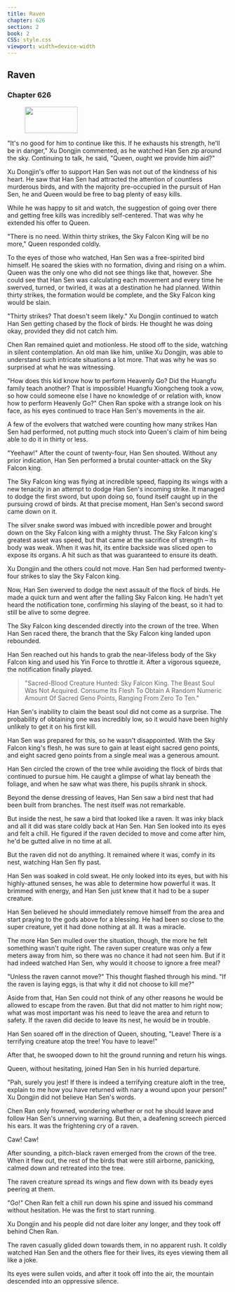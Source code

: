 ```yaml
---
title: Raven
chapter: 626
section: 2
book: 2
CSS: style.css
viewport: width=device-width
---
```


## Raven

### Chapter 626

<figure>
	<img src="../Images/gem.gif" alt="" id="gem" width="120" height="60" />
</figure>

"It's no good for him to continue like this. If he exhausts his strength, he'll be in danger," Xu Dongjin commented, as he watched Han Sen zip around the sky. Continuing to talk, he said, "Queen, ought we provide him aid?"

Xu Dongjin's offer to support Han Sen was not out of the kindness of his heart. He saw that Han Sen had attracted the attention of countless murderous birds, and with the majority pre-occupied in the pursuit of Han Sen, he and Queen would be free to bag plenty of easy kills.

While he was happy to sit and watch, the suggestion of going over there and getting free kills was incredibly self-centered. That was why he extended his offer to Queen.

"There is no need. Within thirty strikes, the Sky Falcon King will be no more," Queen responded coldly.

To the eyes of those who watched, Han Sen was a free-spirited bird himself. He soared the skies with no formation, diving and rising on a whim. Queen was the only one who did not see things like that, however. She could see that Han Sen was calculating each movement and every time he swerved, turned, or twirled, it was at a destination he had planned. Within thirty strikes, the formation would be complete, and the Sky Falcon king would be slain.

"Thirty strikes? That doesn't seem likely." Xu Dongjin continued to watch Han Sen getting chased by the flock of birds. He thought he was doing okay, provided they did not catch him.

Chen Ran remained quiet and motionless. He stood off to the side, watching in silent contemplation. An old man like him, unlike Xu Dongjin, was able to understand such intricate situations a lot more. That was why he was so surprised at what he was witnessing.

"How does this kid know how to perform Heavenly Go? Did the Huangfu family teach another? That is impossible! Huangfu Xiongcheng took a vow, so how could someone else I have no knowledge of or relation with, know how to perform Heavenly Go?" Chen Ran spoke with a strange look on his face, as his eyes continued to trace Han Sen's movements in the air.

A few of the evolvers that watched were counting how many strikes Han Sen had performed, not putting much stock into Queen's claim of him being able to do it in thirty or less.

"Yeehaw!" After the count of twenty-four, Han Sen shouted. Without any prior indication, Han Sen performed a brutal counter-attack on the Sky Falcon king.

The Sky Falcon king was flying at incredible speed, flapping its wings with a new tenacity in an attempt to dodge Han Sen's incoming strike. It managed to dodge the first sword, but upon doing so, found itself caught up in the pursuing crowd of birds. At that precise moment, Han Sen's second sword came down on it.

The silver snake sword was imbued with incredible power and brought down on the Sky Falcon king with a mighty thrust. The Sky Falcon king's greatest asset was speed, but that came at the sacrifice of strength – its body was weak. When it was hit, its entire backside was sliced open to expose its organs. A hit such as that was guaranteed to ensure its death.

Xu Dongjin and the others could not move. Han Sen had performed twenty-four strikes to slay the Sky Falcon king.

Now, Han Sen swerved to dodge the next assault of the flock of birds. He made a quick turn and went after the falling Sky Falcon king. He hadn't yet heard the notification tone, confirming his slaying of the beast, so it had to still be alive to some degree.

The Sky Falcon king descended directly into the crown of the tree. When Han Sen raced there, the branch that the Sky Falcon king landed upon rebounded.

Han Sen reached out his hands to grab the near-lifeless body of the Sky Falcon king and used his Yin Force to throttle it. After a vigorous squeeze, the notification finally played.

> "Sacred-Blood Creature Hunted: Sky Falcon King. The Beast Soul Was Not Acquired. Consume Its Flesh To Obtain A Random Numeric Amount Of Sacred Geno Points, Ranging From Zero To Ten."

Han Sen's inability to claim the beast soul did not come as a surprise. The probability of obtaining one was incredibly low, so it would have been highly unlikely to get it on his first kill.

Han Sen was prepared for this, so he wasn't disappointed. With the Sky Falcon king's flesh, he was sure to gain at least eight sacred geno points, and eight sacred geno points from a single meal was a generous amount.

Han Sen circled the crown of the tree while avoiding the flock of birds that continued to pursue him. He caught a glimpse of what lay beneath the foliage, and when he saw what was there, his pupils shrank in shock.

Beyond the dense dressing of leaves, Han Sen saw a bird nest that had been built from branches. The nest itself was not remarkable.

But inside the nest, he saw a bird that looked like a raven. It was inky black and all it did was stare coldly back at Han Sen. Han Sen looked into its eyes and felt a chill. He figured if the raven decided to move and come after him, he'd be gutted alive in no time at all.

But the raven did not do anything. It remained where it was, comfy in its nest, watching Han Sen fly past.

Han Sen was soaked in cold sweat. He only looked into its eyes, but with his highly-attuned senses, he was able to determine how powerful it was. It brimmed with energy, and Han Sen just knew that it had to be a super creature.

Han Sen believed he should immediately remove himself from the area and start praying to the gods above for a blessing. He had been so close to the super creature, yet it had done nothing at all. It was a miracle.

The more Han Sen mulled over the situation, though, the more he felt something wasn't quite right. The raven super creature was only a few meters away from him, so there was no chance it had not seen him. But if it had indeed watched Han Sen, why would it choose to ignore a free meal?

"Unless the raven cannot move?" This thought flashed through his mind. "If the raven is laying eggs, is that why it did not choose to kill me?"

Aside from that, Han Sen could not think of any other reasons he would be allowed to escape from the raven. But that did not matter to him right now; what was most important was his need to leave the area and return to safety. If the raven did decide to leave its nest, he would be in trouble.

Han Sen soared off in the direction of Queen, shouting, "Leave! There is a terrifying creature atop the tree! You have to leave!"

After that, he swooped down to hit the ground running and return his wings.

Queen, without hesitating, joined Han Sen in his hurried departure.

"Pah, surely you jest! If there is indeed a terrifying creature aloft in the tree, explain to me how you have returned with nary a wound upon your person!" Xu Dongjin did not believe Han Sen's words.

Chen Ran only frowned, wondering whether or not he should leave and follow Han Sen's unnerving warning. But then, a deafening screech pierced his ears. It was the frightening cry of a raven.

Caw! Caw!

After sounding, a pitch-black raven emerged from the crown of the tree. When it flew out, the rest of the birds that were still airborne, panicking, calmed down and retreated into the tree.

The raven creature spread its wings and flew down with its beady eyes peering at them.

"Go!" Chen Ran felt a chill run down his spine and issued his command without hesitation. He was the first to start running.

Xu Dongjin and his people did not dare loiter any longer, and they took off behind Chen Ran.

The raven casually glided down towards them, in no apparent rush. It coldly watched Han Sen and the others flee for their lives, its eyes viewing them all like a joke.

Its eyes were sullen voids, and after it took off into the air, the mountain descended into an oppressive silence.
